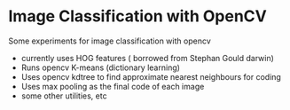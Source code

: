 Image Classification with OpenCV
================================

Some experiments for image classification with opencv

- currently uses HOG features ( borrowed from Stephan Gould darwin)
- Runs opencv K-means (dictionary learning)
- Uses opencv kdtree to find approximate nearest neighbours for coding
- Uses max pooling as the final code of each image
- some other utilities, etc
